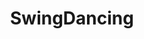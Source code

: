 ---
title: SwingDancing
crosslinks:
- xkcd
- OldSchoolCool
- rickandmorty
- BluesDancing
- WestCoastSwing
- dancing
- askphilosophy
- QuotesPorn
- Salsa
---